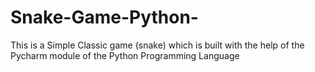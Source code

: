 # Snake-Game-Python-
This is a Simple Classic game (snake) which is built with the help of the Pycharm module of the Python Programming Language
